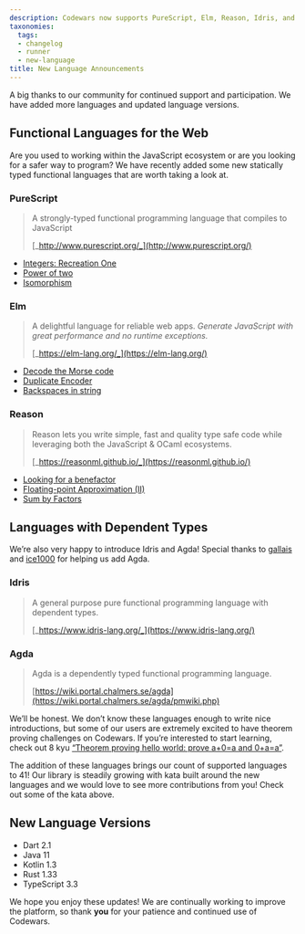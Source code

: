 ```yaml
---
description: Codewars now supports PureScript, Elm, Reason, Idris, and Agda!
taxonomies:
  tags:
  - changelog
  - runner
  - new-language
title: New Language Announcements
---
```


A big thanks to our community for continued support and participation. We have added more languages and updated language versions.

## Functional Languages for the Web

Are you used to working within the JavaScript ecosystem or are you looking for a safer way to program? We have recently added some new statically typed functional languages that are worth taking a look at.

### PureScript

> A strongly-typed functional programming language that compiles to JavaScript
>
> [_http://www.purescript.org/_](http://www.purescript.org/)

- [Integers: Recreation One](https://www.codewars.com/kata/integers-recreation-one/purescript)
- [Power of two](https://www.codewars.com/kata/power-of-two/purescript)
- [Isomorphism](https://www.codewars.com/kata/isomorphism/purescript)

### Elm

> A delightful language for reliable web apps. _Generate JavaScript with great performance and no runtime exceptions._
> 
> [_https://elm-lang.org/_](https://elm-lang.org/)

- [Decode the Morse code](https://www.codewars.com/kata/decode-the-morse-code/elm)
- [Duplicate Encoder](https://www.codewars.com/kata/duplicate-encoder/elm)
- [Backspaces in string](https://www.codewars.com/kata/backspaces-in-string/elm)

### Reason

> Reason lets you write simple, fast and quality type safe code while leveraging both the JavaScript & OCaml ecosystems.
> 
> [_https://reasonml.github.io/_](https://reasonml.github.io/)

- [Looking for a benefactor](https://www.codewars.com/kata/looking-for-a-benefactor/reason)
- [Floating-point Approximation (II)](https://www.codewars.com/kata/floating-point-approximation-ii/reason)
- [Sum by Factors](https://www.codewars.com/kata/sum-by-factors/reason)

## Languages with Dependent Types

We’re also very happy to introduce Idris and Agda! Special thanks to [gallais](https://github.com/gallais) and [ice1000](https://github.com/ice1000) for helping us add Agda.

### Idris

> A general purpose pure functional programming language with dependent types.
> 
> [_https://www.idris-lang.org/_](https://www.idris-lang.org/)

### Agda

> Agda is a dependently typed functional programming language.
> 
> [https://wiki.portal.chalmers.se/agda](https://wiki.portal.chalmers.se/agda/pmwiki.php)

We’ll be honest. We don’t know these languages enough to write nice introductions, but some of our users are extremely excited to have theorem proving challenges on Codewars. If you’re interested to start learning, check out 8 kyu [“Theorem proving hello world: prove a+0=a and 0+a=a”](https://www.codewars.com/kata/5c879811bc562909bf65c8e6).

The addition of these languages brings our count of supported languages to 41! Our library is steadily growing with kata built around the new languages and we would love to see more contributions from you! Check out some of the kata above.

## New Language Versions

- Dart 2.1
- Java 11
- Kotlin 1.3
- Rust 1.33
- TypeScript 3.3

We hope you enjoy these updates! We are continually working to improve the platform, so thank **you** for your patience and continued use of Codewars.
